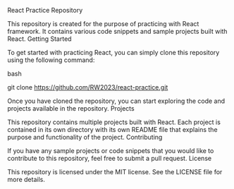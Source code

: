 React Practice Repository

This repository is created for the purpose of practicing with React framework. It contains various code snippets and sample projects built with React.
Getting Started

To get started with practicing React, you can simply clone this repository using the following command:

bash

git clone https://github.com/RW2023/react-practice.git

Once you have cloned the repository, you can start exploring the code and projects available in the repository.
Projects

This repository contains multiple projects built with React. Each project is contained in its own directory with its own README file that explains the purpose and functionality of the project.
Contributing

If you have any sample projects or code snippets that you would like to contribute to this repository, feel free to submit a pull request.
License

This repository is licensed under the MIT license. See the LICENSE file for more details.
